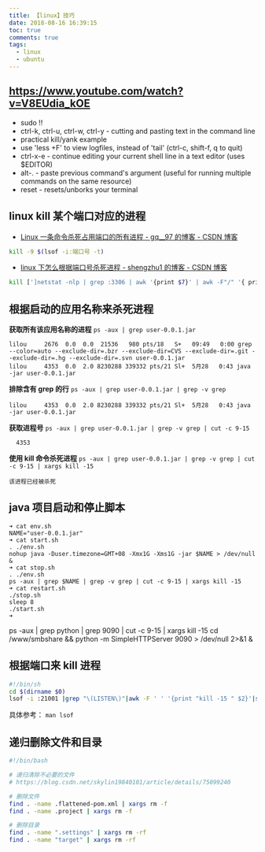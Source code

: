 ```yaml
---
title: 【linux】技巧
date: 2018-08-16 16:39:15
toc: true
comments: true
tags:
  - linux
  - ubuntu
---
```


## https://www.youtube.com/watch?v=V8EUdia_kOE

- sudo !!
- ctrl-k, ctrl-u, ctrl-w, ctrl-y - cutting and pasting text in the command line
- practical kill/yank example
- use 'less +F' to view logfiles, instead of 'tail' (ctrl-c, shift-f, q to quit)
- ctrl-x-e - continue editing your current shell line in a text editor (uses $EDITOR)
- alt-. - paste previous command's argument (useful for running multiple commands on the same resource)
- reset - resets/unborks your terminal

## linux kill 某个端口对应的进程

- [Linux 一条命令杀死占用端口的所有进程 - gq\_\_97 的博客 - CSDN 博客](https://blog.csdn.net/gq__97/article/details/80487588)

```sh
kill -9 $(lsof -i:端口号 -t)
```

- [linux 下怎么根据端口号杀死进程 - shengzhu1 的博客 - CSDN 博客](https://blog.csdn.net/shengzhu1/article/details/54138419)

```sh
kill [']netstat -nlp | grep :3306 | awk '{print $7}' | awk -F"/" '{ print $1 }'[']
```

## 根据启动的应用名称来杀死进程

**获取所有该应用名称的进程**
`ps -aux | grep user-0.0.1.jar `

```
lilou     2676  0.0  0.0  21536   980 pts/18   S+   09:49   0:00 grep --color=auto --exclude-dir=.bzr --exclude-dir=CVS --exclude-dir=.git --exclude-dir=.hg --exclude-dir=.svn user-0.0.1.jar
lilou     4353  0.0  2.0 8230288 339332 pts/21 Sl+  5月28   0:43 java -jar user-0.0.1.jar
```

**排除含有 grep 的行**
`ps -aux | grep user-0.0.1.jar | grep -v grep`

```
lilou     4353  0.0  2.0 8230288 339332 pts/21 Sl+  5月28   0:43 java -jar user-0.0.1.jar
```

**获取进程号**
`ps -aux | grep user-0.0.1.jar | grep -v grep | cut -c 9-15`

```
  4353
```

**使用 kill 命令杀死进程**
`ps -aux | grep user-0.0.1.jar | grep -v grep | cut -c 9-15 | xargs kill -15`

```
该进程已经被杀死
```

## java 项目启动和停止脚本

```
➜ cat env.sh
NAME="user-0.0.1.jar"
➜ cat start.sh
. ./env.sh
nohup java -Duser.timezone=GMT+08 -Xmx1G -Xms1G -jar $NAME > /dev/null &
➜ cat stop.sh
. ./env.sh
ps -aux | grep $NAME | grep -v grep | cut -c 9-15 | xargs kill -15
➜ cat restart.sh
./stop.sh
sleep 8
./start.sh
➜
```

ps -aux | grep python | grep 9090 | cut -c 9-15 | xargs kill -15
cd /www/smbshare && python -m SimpleHTTPServer 9090 > /dev/null 2>&1 &

## 根据端口来 kill 进程

```sh
#!/bin/sh
cd $(dirname $0)
lsof -i :21001 |grep "\(LISTEN\)"|awk -F ' ' '{print "kill -15 " $2}'|sh
```

具体参考： `man lsof`

## 递归删除文件和目录

```sh
#!/bin/bash

# 递归清除不必要的文件
# https://blog.csdn.net/skylin19840101/article/details/75099240

# 删除文件
find . -name .flattened-pom.xml | xargs rm -f
find . -name .project | xargs rm -f

# 删除目录
find . -name ".settings" | xargs rm -rf
find . -name "target" | xargs rm -rf

```
